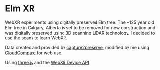# Elm XR
WebXR experiments using digitally preserved Elm tree. The ~125 year old Elm tree in Calgary, Alberta is set to be removed for new construction and was digitally preserved using 3D scanning LiDAR technology. I decided to use the scans to learn WebXR.

Data created and provided by [capture2preserve](https://alberta.preserve.ucalgary.ca/sites/stampede-elm/), modified by me using [CloudCompare](https://www.danielgm.net/cc/) for web use.

Using [three.js](https://threejs.org/) and the [WebXR Device API](https://www.w3.org/TR/webxr/)
